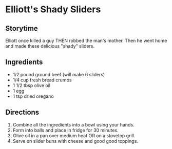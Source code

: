 # Elliott's Shady Sliders

## Storytime
Elliott once killed a guy THEN robbed the man's mother. Then he went home and made these delicious "shady" sliders.

## Ingredients
* 1/2 pound ground beef (will make 6 sliders)
* 1/4 cup fresh bread crumbs
* 1 1/2 tbsp olive oil
* 1 egg
* 1 tsp dried oregano

## Directions
1. Combine all the ingredients into a bowl using your hands.
2. Form into balls and place in fridge for 30 minutes.
3. Olive oil in a pan over medium heat OR on a stovetop grill.
4. Serve on slider buns with cheese and good good toppings.
